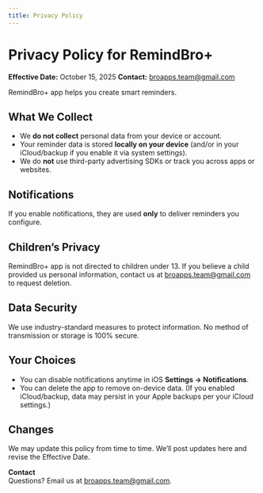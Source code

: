 ```yaml
---
title: Privacy Policy
---
```


# Privacy Policy for RemindBro+
**Effective Date:** October 15, 2025
**Contact:** broapps.team@gmail.com

RemindBro+ app helps you create smart reminders.

## What We Collect
- We **do not collect** personal data from your device or account.
- Your reminder data is stored **locally on your device** (and/or in your iCloud/backup if you enable it via system settings).
- We do **not** use third-party advertising SDKs or track you across apps or websites.

## Notifications
If you enable notifications, they are used **only** to deliver reminders you configure.

## Children’s Privacy
RemindBro+ app is not directed to children under 13. If you believe a child provided us personal information, contact us at broapps.team@gmail.com to request deletion.

## Data Security
We use industry-standard measures to protect information. No method of transmission or storage is 100% secure.

## Your Choices
- You can disable notifications anytime in iOS **Settings → Notifications**.  
- You can delete the app to remove on-device data. (If you enabled iCloud/backup, data may persist in your Apple backups per your iCloud settings.)

## Changes
We may update this policy from time to time. We’ll post updates here and revise the Effective Date.

**Contact**  
Questions? Email us at [broapps.team@gmail.com](mailto:broapps.team@gmail.com).
